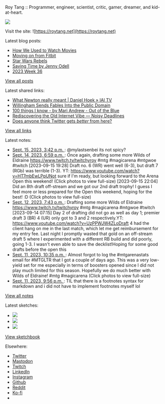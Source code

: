 Roy Tang :: Programmer, engineer, scientist, critic, gamer, dreamer, and kid-at-heart.

![](https://roytang.net/static/img/profile.jpg)

Visit the site: ![https://roytang.net](https://roytang.net)

Latest blog posts:

- [How We Used to Watch Movies](https://roytang.net/2023/09/watch-movies/)
- [Moving on from Fitbit](https://roytang.net/2023/09/moving-on-fitbit/)
- [Star Wars Rebels](https://roytang.net/2023/09/star-wars-rebels/)
- [Saving Time by Jenny Odell](https://roytang.net/2023/09/saving-time/)
- [2023 Week 36](https://roytang.net/2023/09/2023-week-36/)

[View all posts](https://roytang.net/blog)

Latest shared links:

- [What Newton really meant | Daniel Hoek » IAI TV](https://roytang.net/2023/09/00387631506fa7ccc82838f6bd56c33a/)
- [Willingham Sends Fables Into the Public Domain](https://roytang.net/2023/09/333aac58d2a16e4ab5562670bae99366/)
- [100 things I know - by Mari Andrew - Out of the Blue](https://roytang.net/2023/09/b950b72f142bd5ce4e404fb818a1e7d5/)
- [Rediscovering the Old Internet Vibe — Noisy Deadlines](https://roytang.net/2023/09/3e50c56ed19ca7bb20b9c9ca87d80c54/)
- [Does anyone think Twitter gets *better* from here?](https://roytang.net/2023/09/b06806e2b6138ea4ed5eb64b45474b7b/)

[View all links](https://roytang.net/links)

Latest notes:

- [Sept. 15, 2023, 3:42 p.m. ](https://roytang.net/2023/09/111068036161755706/): @mylastsenbei its not spicy?
- [Sept. 14, 2023, 6:59 p.m. ](https://roytang.net/2023/09/111063148374230519/): Once again, drafting some more Wilds of Eldraine https://www.twitch.tv/twitchyroy #mtg #magicarena #mtgwoe #twitch [2023-09-15 19:28] Draft no. 6 (WR) went well (6-3), but draft 7 (RGb) was terrible (1-3). YT: https://www.youtube.com/watch?v=HT7mbEwLPpUNot sure if I&#x27;m ready, but looking forward to the Arena Open this weekend! (Click photos to view full-size) [2023-09-15 22:04] Did an 8th draft off-stream and we got our 2nd draft trophy! I guess I feel more or less prepared for the Open this weekend, hoping for the best! :D (Click photos to view full-size)
- [Sept. 12, 2023, 7:43 p.m. ](https://roytang.net/2023/09/111051999172848625/): Drafting some more Wilds of Eldraine https://www.twitch.tv/twitchyroy #mtg #magicarena #mtgwoe #twitch [2023-09-14 07:15] Day 2 of drafting did not go as well as day 1; premier draft 3 (BR) 4 (UR) only got to 3 and 2 respectively.YT: https://www.youtube.com/watch?v=UzPPWJW4ZLoDraft 4 had the client hang on me in the last match, which let me get reimbursement for my entry fee. Last night I promptly wasted that gold on an off-stream draft 5 where I experimented with a different RB build and did poorly, going 1-3. I wasn&#x27;t even able to save the decklist!Hoping for some good drafts before the open this
- [Sept. 11, 2023, 10:35 p.m. ](https://roytang.net/2023/09/111047010694586246/): Almost forgot to log the #mtgarenastats email for #MTGLTR that I got a couple of days ago. This was a very low-yield set for me especially in terms of boosters opened since I did not play much limited for this season. Hopefully we do much better with Wilds of Eldraine! #mtg #magicarena (Click photos to view full-size)
- [Sept. 11, 2023, 9:56 p.m. ](https://roytang.net/2023/09/111046857453396502/): TIL that there is a footnotes syntax for markdown and i did not have to implement footnotes myself lol

[View all notes](https://roytang.net/notes)

Latest sketches:


- ![](https://roytang.net/media/cache/a6/91/a691e8e5ea3ce73099ba719c9d195dca.jpg)
- ![](https://roytang.net/media/cache/6a/6a/6a6a50c5debd7b0864f953d27d218c9f.jpg)
- ![](https://roytang.net/media/cache/7a/d4/7ad4e6def8147d6f83590eb62ebf33e6.jpg)

[View sketchbook](https://roytang.net/albums/sketchbook)


Elsewhere:

- [Twitter](https://twitter.com/roytang)
- [Mastodon](https://indieweb.social/@roytang)
- [Twitch](https://twitch.tv/twitchyroy)
- [LinkedIn](https://www.linkedin.com/in/roytang)
- [Instagram](https://instagram.com/roytang0400)
- [Github](https://github.com/roytang)
- [Reddit](https://reddit.com/u/hungryroy)
- [Ko-fi](https://ko-fi.com/roytang)
- [](mailto:hello@roytang.net)